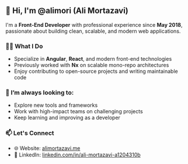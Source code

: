 ## 👋 Hi, I'm @alimori (Ali Mortazavi)

I'm a **Front-End Developer** with professional experience since **May 2018**, passionate about building clean, scalable, and modern web applications.

### 👨‍💻 What I Do
- Specialize in **Angular**, **React**, and modern front-end technologies
- Previously worked with **Nx** on scalable mono-repo architectures
- Enjoy contributing to open-source projects and writing maintainable code

### 🚀 I’m always looking to:
- Explore new tools and frameworks
- Work with high-impact teams on challenging projects
- Keep learning and improving as a developer

### 📫 Let's Connect
- 🌐 Website: [alimortazavi.me](http://alimortazavi.me/)
- 💼 LinkedIn: [linkedin.com/in/ali-mortazavi-a1204310b](https://www.linkedin.com/in/ali-mortazavi-a1204310b/)


<!---
alimori/alimori is a ✨ special ✨ repository because its `README.md` (this file) appears on your GitHub profile.
You can click the Preview link to take a look at your changes.
--->
